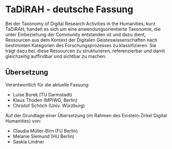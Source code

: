TaDiRAH - deutsche Fassung
==========================

Bei der Taxonomy of Digital Research Activities in the Humanities, kurz TaDiRAH, handelt es sich um eine anwendungsorientierte Taxonomie, die unter Einbeziehung der Community entstanden ist und dazu dient, Ressourcen aus dem Kontext der Digitalen Geisteswissenschaften nach bestimmten Kategorien des Forschungsprozesses zu klassifizieren. Sie trägt dazu bei, diese Ressourcen zu strukturieren, referenzierbar und damit gleichzeitig auffindbar und sichtbar zu machen.

## Übersetzung

Verantwortlich für die aktuelle Fassung: 

+ Luise Borek (TU Darmstadt)
+ Klaus Thoden (MPIWG, Berlin)
+ Christof Schöch (Univ. Würzburg)

Auf der Grundlage einer Übersetzung (im Rahmen des Einstein-Zirkel Digital Humanities) von: 

+ Claudia Müller-Birn (FU Berlin)
+ Melanie Siemund (HU Berlin)
+ Saskia Lindner
